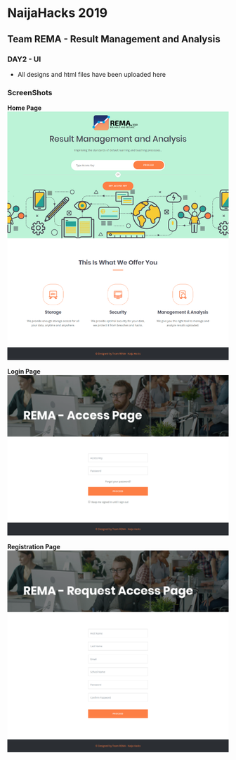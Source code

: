 # NaijaHacks 2019

## Team REMA - Result Management and Analysis

### DAY2 - UI
* All designs and html files have been uploaded here

### ScreenShots

**Home Page**
![HomePage Screenshots](/screenshots/Home_page_screenshot.png)

**Login Page**
![LoginPage Screenshots](/screenshots/Login_page_screenshot.png)

**Registration Page**
![RegisterPage Screenshots](/screenshots/Register_page_screenshot.png)
